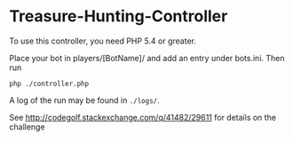Treasure-Hunting-Controller
===========================
To use this controller, you need PHP 5.4 or greater.

Place your bot in players/[BotName]/ and add an entry under bots.ini. Then run

    php ./controller.php
	
A log of the run may be found in `./logs/`.

See http://codegolf.stackexchange.com/q/41482/29611 for details on the challenge
